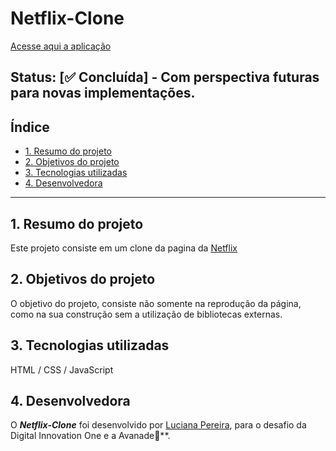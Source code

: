 
# Netflix-Clone 
[Acesse aqui a aplicação](https://luciana-pereira.github.io/netflix-clone-master/index.html)

## Status: [✅ Concluída] - Com perspectiva futuras para novas implementações.

## Índice

* [1. Resumo do projeto](#2-resumo-do-projeto)
* [2. Objetivos do projeto](#3-objetivos-do-projeto)
* [3. Tecnologias utilizadas](#3-tecnologias-utilizadas)
* [4. Desenvolvedora](#4-desenvolvedora)

***

## 1. Resumo do projeto

Este projeto consiste em um clone da pagina da [Netflix](https://www.netflix.com/br/)

## 2. Objetivos do projeto

O objetivo do projeto, consiste não somente na reprodução da página, como na sua construção sem a utilização de bibliotecas externas.
  
## 3. Tecnologias utilizadas

HTML / CSS / JavaScript 

## 4. Desenvolvedora

O **_Netflix-Clone_** foi desenvolvido por [Luciana Pereira](https://github.com/luciana-pereira/), para o desafio da Digital Innovation One e a Avanade💛**.

